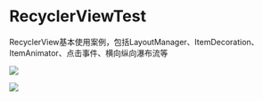 # RecyclerViewTest
RecyclerView基本使用案例，包括LayoutManager、ItemDecoration、ItemAnimator、点击事件、横向纵向瀑布流等



![](http://images2015.cnblogs.com/blog/795730/201606/795730-20160614202234588-197971603.png)



![](http://images2015.cnblogs.com/blog/795730/201606/795730-20160614202235120-1500504428.png)

